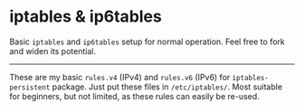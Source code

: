 # iptables & ip6tables

Basic `iptables` and `ip6tables` setup for normal operation. Feel free to fork and widen its potential.

***

These are my basic `rules.v4` (IPv4) and `rules.v6` (IPv6) for `iptables-persistent` package. Just put these files in `/etc/iptables/`. Most suitable for beginners, but not limited, as these rules can easily be re-used.
